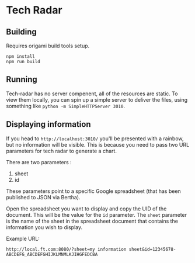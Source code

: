 # Tech Radar

## Building

Requires origami build tools setup.

```
npm install
npm run build
```

## Running

Tech-radar has no server compenent, all of the resources are static. To view them locally, you can spin up a simple server to deliver the files, using something like `python -m SimpleHTTPServer 3010`.

## Displaying information

If you head to `http://localhost:3010/` you'll be presented with a rainbow, but no information will be visible. This is because you need to pass two URL parameters for tech radar to generate a chart.

There are two parameters :

1. sheet
2. id

These parameters point to a specific Google spreadsheet (that has been published to JSON via Bertha). 

Open the spreadsheet you want to display and copy the UID of the document. This will be the value for the `id` parameter.
The `sheet` parameter is the name of the sheet in the spreadsheet document that contains the information you wish to display.

Example URL:

```http://local.ft.com:8080/?sheet=my information sheet&id=12345678-ABCDEFG_ABCDEFGHIJKLMNMLKJIHGFEDCBA```

